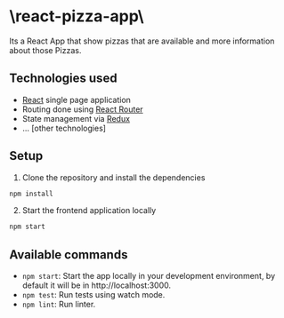 # \react-pizza-app\

Its a React App that show pizzas that are available and more information about those Pizzas.

## Technologies used

- [React](https://reactjs.org/) single page application
- Routing done using [React Router](https://reacttraining.com/react-router/web/guides/philosophy)
- State management via [Redux](https://redux.js.org/)
- ... \[other technologies\]


## Setup

1. Clone the repository and install the dependencies
```bash
npm install
```
2. Start the frontend application locally
```bash
npm start
```


## Available commands

* `npm start`: Start the app locally in your development environment, by default it will be in http://localhost:3000.
* `npm test`: Run tests using watch mode.
* `npm lint`: Run linter.
